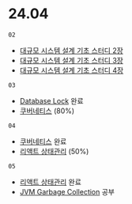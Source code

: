 # 24.04

`02`

- [대규모 시스템 설계 기초 스터디 2장](../../book/system-design-interview/ch2.md)
- [대규모 시스템 설계 기초 스터디 3장](../../book/system-design-interview/ch3.md)
- [대규모 시스템 설계 기초 스터디 4장](../../book/system-design-interview/ch4.md)

`03`

- [Database Lock](../../book/database-lock.md) 완료
- [쿠버네티스](../../book/kubernetes.md) (80%)

`04`

- [쿠버네티스](../../book/kubernetes.md) 완료
- [리액트 상태관리](../../frontend/web/react-state.md) (50%)

`05`

- [리액트 상태관리](../../frontend/web/react-state.md) 완료
- [JVM Garbage Collection](../../language/java/garbageCollection.md) 공부
